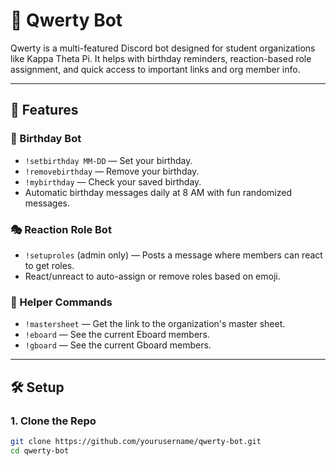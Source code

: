 # 🤖 Qwerty Bot

Qwerty is a multi-featured Discord bot designed for student organizations like Kappa Theta Pi. It helps with birthday reminders, reaction-based role assignment, and quick access to important links and org member info.

---

## 🚀 Features

### 🎉 Birthday Bot
- `!setbirthday MM-DD` — Set your birthday.
- `!removebirthday` — Remove your birthday.
- `!mybirthday` — Check your saved birthday.
- Automatic birthday messages daily at 8 AM with fun randomized messages.

### 🎭 Reaction Role Bot
- `!setuproles` (admin only) — Posts a message where members can react to get roles.
- React/unreact to auto-assign or remove roles based on emoji.

### 🔗 Helper Commands
- `!mastersheet` — Get the link to the organization's master sheet.
- `!eboard` — See the current Eboard members.
- `!gboard` — See the current Gboard members.

---

## 🛠 Setup

### 1. Clone the Repo

```bash
git clone https://github.com/yourusername/qwerty-bot.git
cd qwerty-bot
